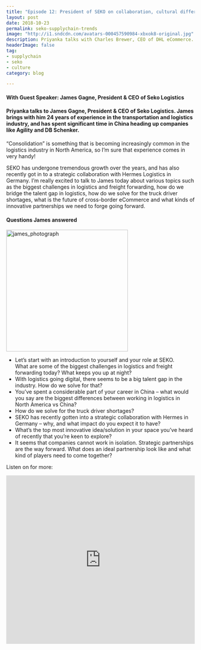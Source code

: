 ```yaml
---
title: "Episode 12: President of SEKO on collaboration, cultural differences, and upcoming trends in logistics"
layout: post
date: 2018-10-23
permalink: seko-supplychain-trends
image: "http://i1.sndcdn.com/avatars-000457590984-xbxok8-original.jpg"
description: Priyanka talks with Charles Brewer, CEO of DHL eCommerce. He has been in the industry 34 years now, and currently responsible for the Americas, APAC, Middle East and Africa regions.
headerImage: false
tag:
- supplychain
- seko
- culture
category: blog

---
```


#### With Guest Speaker: James Gagne, President & CEO of Seko Logistics 
#### Priyanka talks to James Gagne, President & CEO of Seko Logistics. James brings with him 24 years of experience in the transportation and logistics industry, and has spent significant time in China heading up companies like Agility and DB Schenker.

“Consolidation” is something that is becoming increasingly common in the logistics industry in North America, so I’m sure that experience comes in very handy!

SEKO has undergone tremendous growth over the years, and has also recently got in to a strategic collaboration with Hermes Logistics in Germany. I’m really excited to talk to James today about various topics such as the biggest challenges in logistics and freight forwarding, how do we bridge the talent gap in logistics, how do we solve for the truck driver shortages, what is the future of cross-border eCommerce and what kinds of innovative partnerships we need to forge going forward. 

 #### Questions James answered

<img src= "https://www.airline-suppliers.com/wp-content/uploads/2016/09/SEKO-JamesGagneSEKOLogistics-1-239x300.jpg" alt="james_photograph" width="325px">

- Let’s start with an introduction to yourself and your role at SEKO.  
What are some of the biggest challenges in logistics and freight forwarding today? What keeps you up at night?
- With logistics going digital, there seems to be a big talent gap in the industry. How do we solve for that?
- You’ve spent a considerable part of your career in China – what would you say are the biggest differences between working in logistics in North America vs China?
- How do we solve for the truck driver shortages?
- SEKO has recently gotten into a strategic collaboration with Hermes in Germany – why, and what impact do you expect it to have?
- What’s the top most innovative idea/solution in your space you’ve heard of recently that you’re keen to explore?
- It seems that companies cannot work in isolation. Strategic partnerships are the way forward. What does an ideal partnership look like and what kind of players need to come together?


Listen on for more:

 <iframe width="100%" height="450" scrolling="no" frameborder="no" allow="autoplay" src="https://w.soundcloud.com/player/?url=https%3A//api.soundcloud.com/tracks/518779929&color=%235ba28e&auto_play=false&hide_related=false&show_comments=true&show_user=true&show_reposts=false&show_teaser=true&visual=true"></iframe>
 

